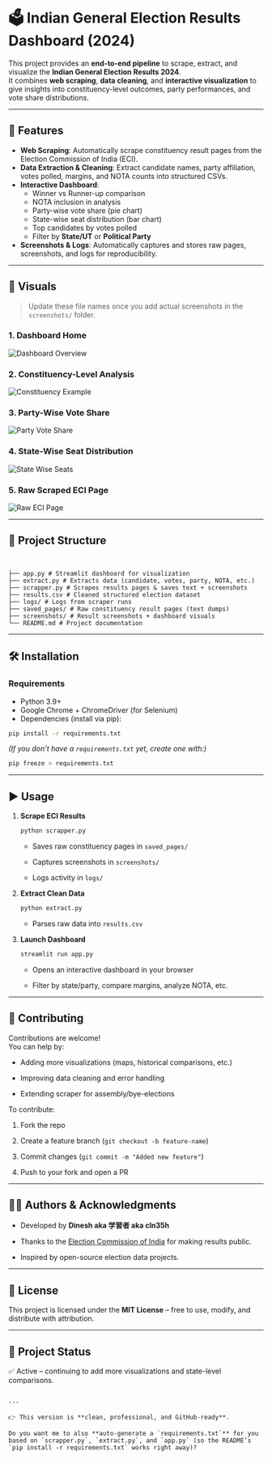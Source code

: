 # 🗳️ Indian General Election Results Dashboard (2024)

This project provides an **end-to-end pipeline** to scrape, extract, and visualize the **Indian General Election Results 2024**.  
It combines **web scraping**, **data cleaning**, and **interactive visualization** to give insights into constituency-level outcomes, party performances, and vote share distributions.

---

## 🚀 Features

- **Web Scraping**: Automatically scrape constituency result pages from the Election Commission of India (ECI).  
- **Data Extraction & Cleaning**: Extract candidate names, party affiliation, votes polled, margins, and NOTA counts into structured CSVs.  
- **Interactive Dashboard**:
  - Winner vs Runner-up comparison
  - NOTA inclusion in analysis
  - Party-wise vote share (pie chart)
  - State-wise seat distribution (bar chart)
  - Top candidates by votes polled
  - Filter by **State/UT** or **Political Party**
- **Screenshots & Logs**: Automatically captures and stores raw pages, screenshots, and logs for reproducibility.

---

## 📸 Visuals

> Update these file names once you add actual screenshots in the `screenshots/` folder.

### 1. Dashboard Home  
![Dashboard Overview](screenshots/dashboard_overall.png)

### 2. Constituency-Level Analysis  
![Constituency Example](screenshots/constituency_example.png)

### 3. Party-Wise Vote Share  
![Party Vote Share](screenshots/party_share.png)

### 4. State-Wise Seat Distribution  
![State Wise Seats](screenshots/state_seats.png)

### 5. Raw Scraped ECI Page  
![Raw ECI Page](screenshots/raw_eci_page.png)

---

## 📂 Project Structure


```


├── app.py # Streamlit dashboard for visualization  
├── extract.py # Extracts data (candidate, votes, party, NOTA, etc.)  
├── scrapper.py # Scrapes results pages & saves text + screenshots  
├── results.csv # Cleaned structured election dataset  
├── logs/ # Logs from scraper runs  
├── saved_pages/ # Raw constituency result pages (text dumps)  
├── screenshots/ # Result screenshots + dashboard visuals  
└── README.md # Project documentation

```

---

## 🛠️ Installation

### Requirements
- Python 3.9+  
- Google Chrome + ChromeDriver (for Selenium)  
- Dependencies (install via pip):

```bash
pip install -r requirements.txt

```

_(If you don’t have a `requirements.txt` yet, create one with:)_

```bash
pip freeze > requirements.txt

```

----------

## ▶️ Usage

1.  **Scrape ECI Results**
    
    ```bash
    python scrapper.py
    
    ```
    
    -   Saves raw constituency pages in `saved_pages/`
        
    -   Captures screenshots in `screenshots/`
        
    -   Logs activity in `logs/`
        
2.  **Extract Clean Data**
    
    ```bash
    python extract.py
    
    ```
    
    -   Parses raw data into `results.csv`
        
3.  **Launch Dashboard**
    
    ```bash
    streamlit run app.py
    
    ```
    
    -   Opens an interactive dashboard in your browser
        
    -   Filter by state/party, compare margins, analyze NOTA, etc.
        

----------

## 🤝 Contributing

Contributions are welcome!  
You can help by:

-   Adding more visualizations (maps, historical comparisons, etc.)
    
-   Improving data cleaning and error handling
    
-   Extending scraper for assembly/bye-elections
    

To contribute:

1.  Fork the repo
    
2.  Create a feature branch (`git checkout -b feature-name`)
    
3.  Commit changes (`git commit -m "Added new feature"`)
    
4.  Push to your fork and open a PR
    

----------

## 👨‍💻 Authors & Acknowledgments

-   Developed by **Dinesh aka 学習者 aka cln35h**
    
-   Thanks to the [Election Commission of India](https://eci.gov.in) for making results public.
    
-   Inspired by open-source election data projects.
    

----------

## 📜 License

This project is licensed under the **MIT License** – free to use, modify, and distribute with attribution.

----------

## 📌 Project Status

✅ Active – continuing to add more visualizations and state-level comparisons.

```

---

👉 This version is **clean, professional, and GitHub-ready**.  

Do you want me to also **auto-generate a `requirements.txt`** for you based on `scrapper.py`, `extract.py`, and `app.py` (so the README’s `pip install -r requirements.txt` works right away)?

```